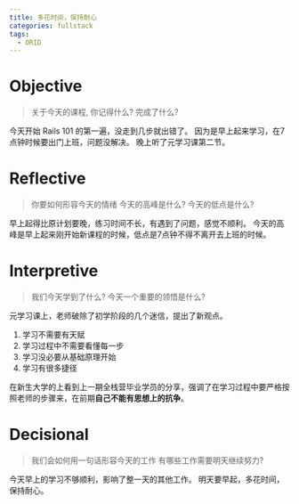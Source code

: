 ```yaml
---
title: 多花时间，保持耐心
categories: fullstack
tags:
  - ORID
---
```


# Objective
> 关于今天的课程, 你记得什么?
> 完成了什么?

今天开始 Rails 101 的第一遍，没走到几步就出错了。
因为是早上起来学习，在7点钟时候要出门上班，问题没解决。
晚上听了元学习课第二节。

# Reflective
> 你要如何形容今天的情绪
> 今天的高峰是什么?
> 今天的低点是什么?

早上起得比原计划要晚，练习时间不长，有遇到了问题，感觉不顺利。
今天的高峰是早上起来刚开始新课程的时候，低点是7点钟不得不离开去上班的时候。

# Interpretive
> 我们今天学到了什么?
> 今天一个重要的领悟是什么?

元学习课上，老师破除了初学阶段的几个迷信，提出了新观点。

1. 学习不需要有天赋
2. 学习过程中不需要看懂每一步
3. 学习没必要从基础原理开始
4. 学习有很多捷径

在新生大学的上看到上一期全栈营毕业学员的分享，强调了在学习过程中要严格按照老师的步骤来，在前期**自己不能有思想上的抗争**。

# Decisional
> 我们会如何用一句话形容今天的工作
> 有哪些工作需要明天继续努力?

今天早上的学习不够顺利，影响了整一天的其他工作。
明天要早起，多花时间，保持耐心。
